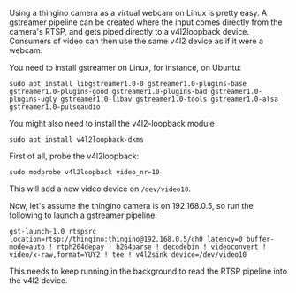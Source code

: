 Using a thingino camera as a virtual webcam on Linux is pretty easy. A gstreamer pipeline can be created where the input comes directly from the camera's RTSP, and gets piped directly to a v4l2loopback device. Consumers of video can then use the same v4l2 device as if it were a webcam.

You need to install gstreamer on Linux, for instance, on Ubuntu:
```
sudo apt install libgstreamer1.0-0 gstreamer1.0-plugins-base gstreamer1.0-plugins-good gstreamer1.0-plugins-bad gstreamer1.0-plugins-ugly gstreamer1.0-libav gstreamer1.0-tools gstreamer1.0-alsa gstreamer1.0-pulseaudio
```

You might also need to install the v4l2-loopback module
```
sudo apt install v4l2loopback-dkms
```

First of all, probe the v4l2loopback:
```
sudo modprobe v4l2loopback video_nr=10
```
This will add a new video device on `/dev/video10`.

Now, let's assume the thingino camera is on 192.168.0.5, so run the following to launch a gstreamer pipeline:

```
gst-launch-1.0 rtspsrc location=rtsp://thingino:thingino@192.168.0.5/ch0 latency=0 buffer-mode=auto ! rtph264depay ! h264parse ! decodebin ! videoconvert ! video/x-raw,format=YUY2 ! tee ! v4l2sink device=/dev/video10
```

This needs to keep running in the background to read the RTSP pipeline into the v4l2 device.

